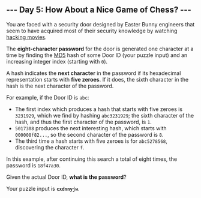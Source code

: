 ## --- Day 5: How About a Nice Game of Chess? ---

You are faced with a security door designed by Easter Bunny engineers that seem
to have acquired most of their security knowledge by watching
[hacking movies][].

The **eight-character password** for the door is generated one character at a
time by finding the [MD5][] hash of some Door ID (your puzzle input) and an increasing
integer index (starting with `0`).

A hash indicates the **next character** in the password if its hexadecimal
representation starts with **five zeroes**. If it does, the sixth character in
the hash is the next character of the password.

For example, if the Door ID is `abc`:

- The first index which produces a hash that starts with five zeroes is
  `3231929`, which we find by hashing `abc3231929`; the sixth character of the
  hash, and thus the first character of the password, is `1`.
- `5017308` produces the next interesting hash, which starts with
  `000008f82...`, so the second character of the password is `8`.
- The third time a hash starts with five zeroes is for `abc5278568`,
  discovering the character `f`.

In this example, after continuing this search a total of eight times, the
password is `18f47a30`.

Given the actual Door ID, **what is the password**?

Your puzzle input is **`cxdnnyjw`**.

[hacking movies]: https://en.wikipedia.org/wiki/Hackers_(film)
[MD5]:            https://en.wikipedia.org/wiki/MD5

